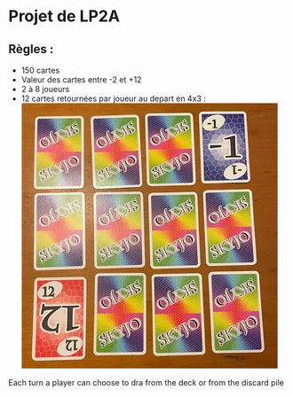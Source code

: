 # Projet de LP2A

## Règles :
- 150 cartes
- Valeur des cartes entre -2 et +12
- 2 à 8 joueurs
- 12 cartes retournées par joueur au depart en 4x3 :  
![Exemple of a distribution of cards at the start of the game](Card_distribution.png)  

Each turn a player can choose to dra from the deck or from the discard pile  
